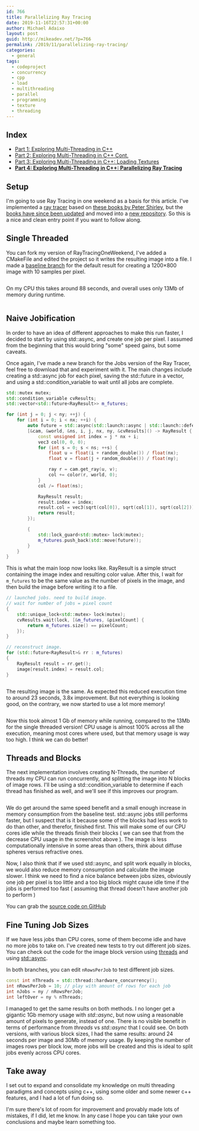 ```yaml
---
id: 766
title: Parallelizing Ray Tracing
date: 2019-11-16T22:57:31+00:00
author: Michael Adaixo
layout: post
guid: http://mikeadev.net/?p=766
permalink: /2019/11/parallelizing-ray-tracing/
categories:
  - general
tags:
  - codeproject
  - concurrency
  - cpp
  - load
  - multithreading
  - parallel
  - programming
  - texture
  - threading
---
```

 

## Index

  * [Part 1: Exploring Multi-Threading in C++](http://mikeadev.net/2019/10/exploring-multi-threading-in-c/)
  * [Part 2: Exploring Multi-Threading in C++ Cont.](http://mikeadev.net/2019/10/exploring-multi-threading-in-c-part-2/)
  * [Part 3: Exploring Multi-Threading in C++: Loading Textures](http://mikeadev.net/2019/11/exploring-multi-threading-in-c-loading-textures/)
  * [**Part 4: Exploring Multi-Threading in C++: Parallelizing Ray Tracing**](http://mikeadev.net/2019/11/parallelizing-ray-tracing/)

## Setup

I'm going to use Ray Tracing in one weekend as a basis for this article. I've implemented a [ray tracer](https://github.com/Mikea15/PathTracerSandbox) based on [these books by Peter Shirley](http://in1weekend.blogspot.com/2016/01/ray-tracing-in-one-weekend.html), but the [books have since been updated](https://raytracing.github.io/) and moved into a [new repository](https://github.com/RayTracing/raytracing.github.io). So this is a nice and clean entry point if you want to follow along.

## Single Threaded

You can fork my version of RayTracingOneWeekend, I've added a CMakeFile and edited the project so it writes the resulting image into a file. I made a [baseline branch](https://github.com/Mikea15/raytracing.github.io/tree/baseline/src/InOneWeekend) for the default result for creating a 1200&#215;800 image with 10 samples per pixel.

<img class="img-fluid " src="http://mikeadev.net/content/img/image-6.png" alt="" />

On my CPU this takes around 88 seconds, and overall uses only 13Mb of memory during runtime.

<img class="img-fluid " src="http://mikeadev.net/content/img/image-7.png" alt="" />

## Naive Jobification

In order to have an idea of different approaches to make this run faster, I decided to start by using std::async, and create one job per pixel. I assumed from the beginning that this would bring "some" speed gains, but some caveats.

Once again, I've made a new branch for the Jobs version of the Ray Tracer, feel free to download that and experiment with it. The main changes include creating a std::async job for each pixel, saving the std::future<ResultJob> in a vector, and using a std::condition_variable to wait until all jobs are complete.

```cpp
std::mutex mutex;
std::condition_variable cvResults;
std::vector<std::future<RayResult>> m_futures;

for (int j = 0; j < ny; ++j) {
	for (int i = 0; i < nx; ++i) {
		auto future = std::async(std::launch::async | std::launch::deferred, 
		[&cam, &world, &ns, i, j, nx, ny, &cvResults]() -> RayResult {
			const unsigned int index = j * nx + i;
			vec3 col(0, 0, 0);
			for (int s = 0; s < ns; ++s) {
				float u = float(i + random_double()) / float(nx);
				float v = float(j + random_double()) / float(ny);

				ray r = cam.get_ray(u, v);
				col += color(r, world, 0);
			}
			col /= float(ns);

			RayResult result;
			result.index = index;
			result.col = vec3(sqrt(col[0]), sqrt(col[1]), sqrt(col[2]));
			return result;
		});

		{
			std::lock_guard<std::mutex> lock(mutex);
			m_futures.push_back(std::move(future));
		}
	}
}
```

This is what the main loop now looks like. RayResult is a simple struct containing the image index and resulting color value. After this, I wait for `m_futures` to be the same value as the number of pixels in the image, and then build the image before writing it to a file.

```cpp
// launched jobs. need to build image.
// wait for number of jobs = pixel count
{
	std::unique_lock<std::mutex> lock(mutex);
	cvResults.wait(lock, [&m_futures, &pixelCount] {
		return m_futures.size() == pixelCount;
	});
}

// reconstruct image.
for (std::future<RayResult>& rr : m_futures)
{
	RayResult result = rr.get();
	image[result.index] = result.col;
}
```

<img class="img-fluid " src="http://mikeadev.net/content/img/image-8-1024x683.png" alt="" />

The resulting image is the same. As expected this reduced execution time to around 23 seconds, 3.8x improvement. But not everything is looking good, on the contrary, we now started to use a lot more memory!

<img class="img-fluid " src="http://mikeadev.net/content/img/image-9.png" alt="" />

Now this took almost 1 Gb of memory while running, compared to the 13Mb for the single threaded version! CPU usage is almost 100% across all the execution, meaning most cores where used, but that memory usage is way too high. I think we can do better!

## Threads and Blocks

The next implementation involves creating N-Threads, the number of threads my CPU can run concurrently, and splitting the image into N blocks of image rows. I'll be using a std::condition_variable to determine if each thread has finished as well, and we'll see if this improves our program.

<img class="img-fluid " src="http://mikeadev.net/content/img/image-10.png" alt="" />

We do get around the same speed benefit and a small enough increase in memory consumption from the baseline test. std::async jobs still performs faster, but I suspect that is it because some of the blocks had less work to do than other, and therefor, finished first. This will make some of our CPU cores idle while the threads finish their blocks ( we can see that from the decrease CPU usage in the screenshot above ). The image is less computationally intensive in some areas than others, think about diffuse spheres versus refractive ones.

Now, I also think that if we used std::async, and split work equally in blocks, we would also reduce memory consumption and calculate the image slower. I think we need to find a nice balance between jobs sizes, obviously one job per pixel is too little and a too big block might cause idle time if the jobs is performed too fast ( assuming that thread doesn't have another job to perform )

You can grab the [source code on GitHub](https://github.com/Mikea15/raytracing.github.io/tree/threads/src/InOneWeekend)

## Fine Tuning Job Sizes

If we have less jobs than CPU cores, some of them become idle and have no more jobs to take on. I've created new tests to try out different job sizes. You can check out the code for the image block version using [threads](https://github.com/Mikea15/raytracing.github.io/tree/threads-jobq) and using [std::async](https://github.com/Mikea15/raytracing.github.io/tree/jobify-blocksizes). 

In both branches, you can edit `nRowsPerJob` to test different job sizes.

```cpp
const int nThreads = std::thread::hardware_concurrency();
int nRowsPerJob = 10; // play with amount of rows for each job
int nJobs = ny / nRowsPerJob;
int leftOver = ny % nThreads;
```

I managed to get the same results on both methods. I no longer get a gigantic 1Gb memory usage with _std::async_, but now using a reasonable amount of pixels to generate, instead of one. There is no visible benefit in terms of performance from _threads_ vs _std::async_ that I could see. On both versions, with various block sizes, I had the same results: around 24 seconds per image and 30Mb of memory usage. By keeping the number of images rows per block low, more jobs will be created and this is ideal to split jobs evenly across CPU cores.

## Take away

I set out to expand and consolidate my knowledge on multi threading paradigms and concepts using c++, using some older and some newer c++ features, and I had a lot of fun doing so. 

I'm sure there's lot of room for improvement and provably made lots of mistakes, if I did, let me know. In any case I hope you can take your own conclusions and maybe learn something too.

<a href="https://www.codeproject.com/script/Articles/BlogArticleList.aspx?amid=7793424" rel="tag" style="display:none">codeproject</a>